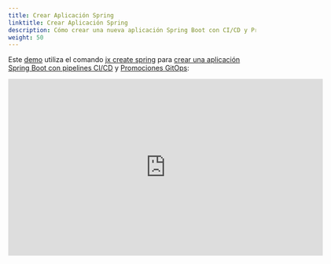 ```yaml
---
title: Crear Aplicación Spring
linktitle: Crear Aplicación Spring
description: Cómo crear una nueva aplicación Spring Boot con CI/CD y Promociones GitOps
weight: 50
---
```


Este [demo](https://www.youtube.com/watch?v=kPes3rvT1UM) utiliza el comando [jx create spring](/commands/deprecation/) para [crear una aplicación Spring Boot con pipelines CI/CD](/developing/create-spring/) y [Promociones GitOps](/es/about/concepts/features/#promoción):

<iframe width="640" height="360" src="https://www.youtube.com/embed/kPes3rvT1UM" frameborder="0" allow="autoplay; encrypted-media" allowfullscreen></iframe>
